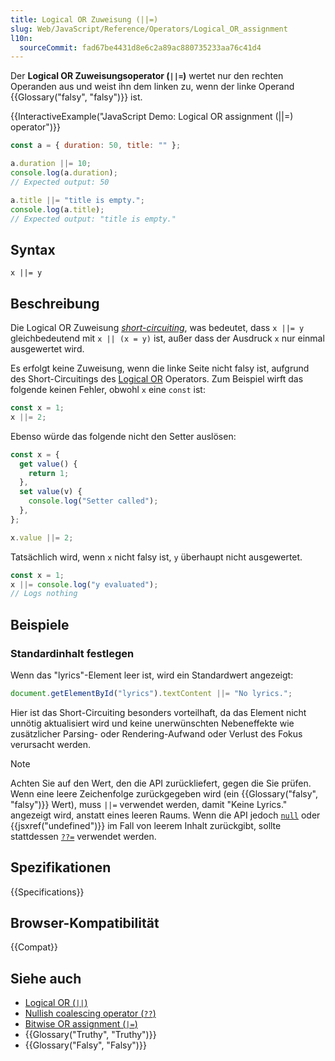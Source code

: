 ```yaml
---
title: Logical OR Zuweisung (||=)
slug: Web/JavaScript/Reference/Operators/Logical_OR_assignment
l10n:
  sourceCommit: fad67be4431d8e6c2a89ac880735233aa76c41d4
---
```


Der **Logical OR Zuweisungsoperator (`||=`)** wertet nur den rechten Operanden aus und weist ihn dem linken zu, wenn der linke Operand {{Glossary("falsy", "falsy")}} ist.

{{InteractiveExample("JavaScript Demo: Logical OR assignment (||=) operator")}}

```js interactive-example
const a = { duration: 50, title: "" };

a.duration ||= 10;
console.log(a.duration);
// Expected output: 50

a.title ||= "title is empty.";
console.log(a.title);
// Expected output: "title is empty."
```

## Syntax

```js-nolint
x ||= y
```

## Beschreibung

Die Logical OR Zuweisung [_short-circuiting_](/de/docs/Web/JavaScript/Reference/Operators/Operator_precedence#short-circuiting), was bedeutet, dass `x ||= y` gleichbedeutend mit `x || (x = y)` ist, außer dass der Ausdruck `x` nur einmal ausgewertet wird.

Es erfolgt keine Zuweisung, wenn die linke Seite nicht falsy ist, aufgrund des Short-Circuitings des [Logical OR](/de/docs/Web/JavaScript/Reference/Operators/Logical_OR) Operators. Zum Beispiel wirft das folgende keinen Fehler, obwohl `x` eine `const` ist:

```js
const x = 1;
x ||= 2;
```

Ebenso würde das folgende nicht den Setter auslösen:

```js
const x = {
  get value() {
    return 1;
  },
  set value(v) {
    console.log("Setter called");
  },
};

x.value ||= 2;
```

Tatsächlich wird, wenn `x` nicht falsy ist, `y` überhaupt nicht ausgewertet.

```js
const x = 1;
x ||= console.log("y evaluated");
// Logs nothing
```

## Beispiele

### Standardinhalt festlegen

Wenn das "lyrics"-Element leer ist, wird ein Standardwert angezeigt:

```js
document.getElementById("lyrics").textContent ||= "No lyrics.";
```

Hier ist das Short-Circuiting besonders vorteilhaft, da das Element nicht unnötig aktualisiert wird und keine unerwünschten Nebeneffekte wie zusätzlicher Parsing- oder Rendering-Aufwand oder Verlust des Fokus verursacht werden.

> [!NOTE]
> Achten Sie auf den Wert, den die API zurückliefert, gegen die Sie prüfen. Wenn eine leere Zeichenfolge zurückgegeben wird (ein {{Glossary("falsy", "falsy")}} Wert), muss `||=` verwendet werden, damit "Keine Lyrics." angezeigt wird, anstatt eines leeren Raums. Wenn die API jedoch [`null`](/de/docs/Web/JavaScript/Reference/Operators/null) oder
> {{jsxref("undefined")}} im Fall von leerem Inhalt zurückgibt, sollte stattdessen [`??=`](/de/docs/Web/JavaScript/Reference/Operators/Nullish_coalescing_assignment) verwendet werden.

## Spezifikationen

{{Specifications}}

## Browser-Kompatibilität

{{Compat}}

## Siehe auch

- [Logical OR (`||`)](/de/docs/Web/JavaScript/Reference/Operators/Logical_OR)
- [Nullish coalescing operator (`??`)](/de/docs/Web/JavaScript/Reference/Operators/Nullish_coalescing)
- [Bitwise OR assignment (`|=`)](/de/docs/Web/JavaScript/Reference/Operators/Bitwise_OR_assignment)
- {{Glossary("Truthy", "Truthy")}}
- {{Glossary("Falsy", "Falsy")}}
